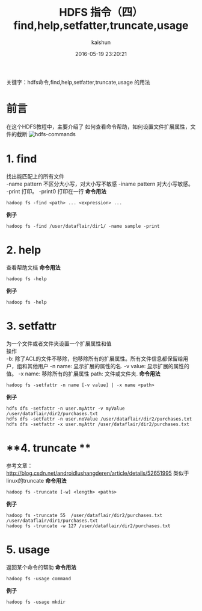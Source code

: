 ﻿---
title: HDFS 指令（四）find,help,setfatter,truncate,usage
date: 2016-05-19 23:20:21
tags: [hdfs]
categories: [大数据,hdfs]
author: kaishun
id: 9
permalink: hdfs-operator-4
blogexcerpt: 关键字：hdfs命令,find,help,setfatter,truncate,usage 的用法,前言,在这个HDFS教程中，主要介绍了如何查看命令帮助，如何设置文件扩展属性，文件的截断 . 1. find, 找出能匹配上的所有文件, 不区分大小写，对大小写不敏感
---

关键字：hdfs命令,find,help,setfatter,truncate,usage 的用法
# **前言**
在这个HDFS教程中，主要介绍了 如何查看命令帮助，如何设置文件扩展属性，文件的截断
![hdfs-commands](http://or49tneld.bkt.clouddn.com/18-1-23/63075597.jpg)

# **1. find**
找出能匹配上的所有文件  
-name pattern 不区分大小写，对大小写不敏感
-iname pattern 对大小写敏感。
-print 打印。
-print0 打印在一行
**命令用法**
```
hadoop fs -find <path> ... <expression> ...
```
**例子**
```
hadoop fs -find /user/dataflair/dir1/ -name sample -print
```

# **2. help**
查看帮助文档
**命令用法**
```
hadoop fs -help
```
**例子**
```
hadoop fs -help
```

# **3. setfattr**
为一个文件或者文件夹设置一个扩展属性和值  
操作  
-b: 除了ACL的文件不移除，他移除所有的扩展属性。所有文件信息都保留给用户，组和其他用户
-n name: 显示扩展的属性的名.
-v value: 显示扩展的属性的值。
-x name: 移除所有的扩展属性
path: 文件或文件夹.
**命令用法**
```
hadoop fs -setfattr -n name [-v value] | -x name <path>
```
**例子**
```
hdfs dfs -setfattr -n user.myAttr -v myValue /user/dataflair/dir2/purchases.txt
hdfs dfs -setfattr -n user.noValue /user/dataflair/dir2/purchases.txt
hdfs dfs -setfattr -x user.myAttr /user/dataflair/dir2/purchases.txt
```

# **4. truncate ** 
参考文章：http://blog.csdn.net/androidlushangderen/article/details/52651995
类似于linux的truncate
**命令用法**
```
hadoop fs -truncate [-w] <length> <paths>
```
**例子**
```
hadoop fs -truncate 55  /user/dataflair/dir2/purchases.txt  /user/dataflair/dir1/purchases.txt
hadoop fs -truncate -w 127 /user/dataflair/dir2/purchases.txt
```

# **5. usage**
返回某个命令的帮助
**命令用法**
```
hadoop fs -usage command
```
**例子**
```
hadoop fs -usage mkdir
```
